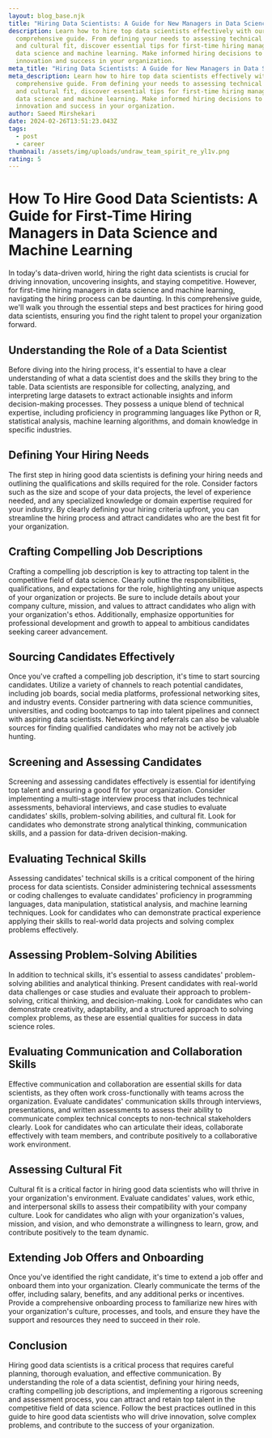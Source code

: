 ```yaml
---
layout: blog_base.njk
title: "Hiring Data Scientists: A Guide for New Managers in Data Science"
description: Learn how to hire top data scientists effectively with our
  comprehensive guide. From defining your needs to assessing technical skills
  and cultural fit, discover essential tips for first-time hiring managers in
  data science and machine learning. Make informed hiring decisions to drive
  innovation and success in your organization.
meta_title: "Hiring Data Scientists: A Guide for New Managers in Data Science"
meta_description: Learn how to hire top data scientists effectively with our
  comprehensive guide. From defining your needs to assessing technical skills
  and cultural fit, discover essential tips for first-time hiring managers in
  data science and machine learning. Make informed hiring decisions to drive
  innovation and success in your organization.
author: Saeed Mirshekari
date: 2024-02-26T13:51:23.043Z
tags:
  - post
  - career
thumbnail: /assets/img/uploads/undraw_team_spirit_re_yl1v.png
rating: 5
---
```

# How To Hire Good Data Scientists: A Guide for First-Time Hiring Managers in Data Science and Machine Learning

In today's data-driven world, hiring the right data scientists is crucial for driving innovation, uncovering insights, and staying competitive. However, for first-time hiring managers in data science and machine learning, navigating the hiring process can be daunting. In this comprehensive guide, we'll walk you through the essential steps and best practices for hiring good data scientists, ensuring you find the right talent to propel your organization forward.

## Understanding the Role of a Data Scientist

Before diving into the hiring process, it's essential to have a clear understanding of what a data scientist does and the skills they bring to the table. Data scientists are responsible for collecting, analyzing, and interpreting large datasets to extract actionable insights and inform decision-making processes. They possess a unique blend of technical expertise, including proficiency in programming languages like Python or R, statistical analysis, machine learning algorithms, and domain knowledge in specific industries.

## Defining Your Hiring Needs

The first step in hiring good data scientists is defining your hiring needs and outlining the qualifications and skills required for the role. Consider factors such as the size and scope of your data projects, the level of experience needed, and any specialized knowledge or domain expertise required for your industry. By clearly defining your hiring criteria upfront, you can streamline the hiring process and attract candidates who are the best fit for your organization.

## Crafting Compelling Job Descriptions

Crafting a compelling job description is key to attracting top talent in the competitive field of data science. Clearly outline the responsibilities, qualifications, and expectations for the role, highlighting any unique aspects of your organization or projects. Be sure to include details about your company culture, mission, and values to attract candidates who align with your organization's ethos. Additionally, emphasize opportunities for professional development and growth to appeal to ambitious candidates seeking career advancement.

## Sourcing Candidates Effectively

Once you've crafted a compelling job description, it's time to start sourcing candidates. Utilize a variety of channels to reach potential candidates, including job boards, social media platforms, professional networking sites, and industry events. Consider partnering with data science communities, universities, and coding bootcamps to tap into talent pipelines and connect with aspiring data scientists. Networking and referrals can also be valuable sources for finding qualified candidates who may not be actively job hunting.

## Screening and Assessing Candidates

Screening and assessing candidates effectively is essential for identifying top talent and ensuring a good fit for your organization. Consider implementing a multi-stage interview process that includes technical assessments, behavioral interviews, and case studies to evaluate candidates' skills, problem-solving abilities, and cultural fit. Look for candidates who demonstrate strong analytical thinking, communication skills, and a passion for data-driven decision-making.

## Evaluating Technical Skills

Assessing candidates' technical skills is a critical component of the hiring process for data scientists. Consider administering technical assessments or coding challenges to evaluate candidates' proficiency in programming languages, data manipulation, statistical analysis, and machine learning techniques. Look for candidates who can demonstrate practical experience applying their skills to real-world data projects and solving complex problems effectively.

## Assessing Problem-Solving Abilities

In addition to technical skills, it's essential to assess candidates' problem-solving abilities and analytical thinking. Present candidates with real-world data challenges or case studies and evaluate their approach to problem-solving, critical thinking, and decision-making. Look for candidates who can demonstrate creativity, adaptability, and a structured approach to solving complex problems, as these are essential qualities for success in data science roles.

## Evaluating Communication and Collaboration Skills

Effective communication and collaboration are essential skills for data scientists, as they often work cross-functionally with teams across the organization. Evaluate candidates' communication skills through interviews, presentations, and written assessments to assess their ability to communicate complex technical concepts to non-technical stakeholders clearly. Look for candidates who can articulate their ideas, collaborate effectively with team members, and contribute positively to a collaborative work environment.

## Assessing Cultural Fit

Cultural fit is a critical factor in hiring good data scientists who will thrive in your organization's environment. Evaluate candidates' values, work ethic, and interpersonal skills to assess their compatibility with your company culture. Look for candidates who align with your organization's values, mission, and vision, and who demonstrate a willingness to learn, grow, and contribute positively to the team dynamic.

## Extending Job Offers and Onboarding

Once you've identified the right candidate, it's time to extend a job offer and onboard them into your organization. Clearly communicate the terms of the offer, including salary, benefits, and any additional perks or incentives. Provide a comprehensive onboarding process to familiarize new hires with your organization's culture, processes, and tools, and ensure they have the support and resources they need to succeed in their role.

## Conclusion

Hiring good data scientists is a critical process that requires careful planning, thorough evaluation, and effective communication. By understanding the role of a data scientist, defining your hiring needs, crafting compelling job descriptions, and implementing a rigorous screening and assessment process, you can attract and retain top talent in the competitive field of data science. Follow the best practices outlined in this guide to hire good data scientists who will drive innovation, solve complex problems, and contribute to the success of your organization.